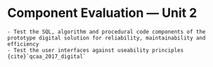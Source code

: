 # Component Evaluation &mdash; Unit 2

```{admonition} Unit 2 subject matter covered:
- Test the SQL, algorithm and procedural code components of the prototype digital solution for reliability, maintainability and efficiency
- Test the user interfaces against useability principles
{cite}`qcaa_2017_digital`
```